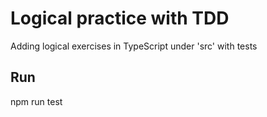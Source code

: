 # Logical practice with TDD

Adding logical exercises in TypeScript under 'src' with tests

## Run

npm run test